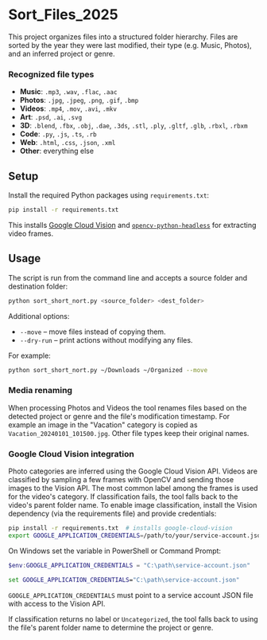 # Sort_Files_2025

This project organizes files into a structured folder hierarchy. Files are
sorted by the year they were last modified, their type (e.g. Music, Photos),
and an inferred project or genre.

### Recognized file types

- **Music**: `.mp3`, `.wav`, `.flac`, `.aac`
- **Photos**: `.jpg`, `.jpeg`, `.png`, `.gif`, `.bmp`
- **Videos**: `.mp4`, `.mov`, `.avi`, `.mkv`
- **Art**: `.psd`, `.ai`, `.svg`
- **3D**: `.blend`, `.fbx`, `.obj`, `.dae`, `.3ds`, `.stl`, `.ply`, `.gltf`, `.glb`, `.rbxl`, `.rbxm`
- **Code**: `.py`, `.js`, `.ts`, `.rb`
- **Web**: `.html`, `.css`, `.json`, `.xml`
- **Other**: everything else

## Setup

Install the required Python packages using `requirements.txt`:

```bash
pip install -r requirements.txt
```

This installs [Google Cloud Vision](https://cloud.google.com/vision) and
[`opencv-python-headless`](https://pypi.org/project/opencv-python-headless/)
for extracting video frames.

## Usage

The script is run from the command line and accepts a source folder and
destination folder:

```bash
python sort_short_nort.py <source_folder> <dest_folder>
```

Additional options:

- `--move` – move files instead of copying them.
- `--dry-run` – print actions without modifying any files.

For example:

```bash
python sort_short_nort.py ~/Downloads ~/Organized --move
```

### Media renaming

When processing Photos and Videos the tool renames files based on the detected
project or genre and the file's modification timestamp. For example an image in
the "Vacation" category is copied as `Vacation_20240101_101500.jpg`. Other file
types keep their original names.

### Google Cloud Vision integration

Photo categories are inferred using the Google Cloud Vision API. Videos are
classified by sampling a few frames with OpenCV and sending those images to the
Vision API. The most common label among the frames is used for the video's
category. If classification fails, the tool falls back to the video's parent
folder name.
To enable image classification, install the Vision dependency (via the
requirements file) and provide credentials:

```bash
pip install -r requirements.txt  # installs google-cloud-vision
export GOOGLE_APPLICATION_CREDENTIALS=/path/to/your/service-account.json
```

On Windows set the variable in PowerShell or Command Prompt:

```powershell
$env:GOOGLE_APPLICATION_CREDENTIALS = "C:\path\service-account.json"
```

```cmd
set GOOGLE_APPLICATION_CREDENTIALS="C:\path\service-account.json"
```

`GOOGLE_APPLICATION_CREDENTIALS` must point to a service account JSON file with
access to the Vision API.

If classification returns no label or `Uncategorized`, the tool falls back to
using the file's parent folder name to determine the project or genre.
